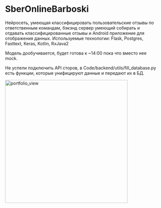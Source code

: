 # SberOnlineBarboski

Нейросеть, умеющая классифицировать пользовательские отзывы по ответственным командам, бэкэнд сервер умеющий собирать и отдавать классифицированные отзывы и Android приложение для отображения данных. Используемые технологии: Flask, Postgres, Fasttext, Keras, Kotlin, RxJava2


Модель дообучивается, будет готова к ~14:00 пока что вместо нее mock.

Не успели подключить API сторов, в Code/backend/utils/fill_database.py есть функции, которые унифицируют данные и передают их в БД.



<img width="400" alt="portfolio_view" src="demo.gif">
